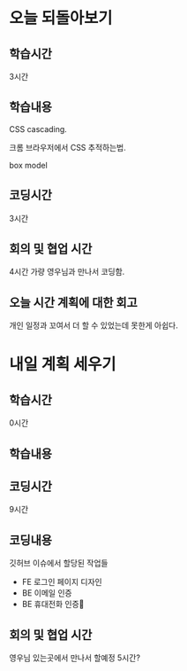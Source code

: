 # 오늘 되돌아보기

## 학습시간

3시간

## 학습내용

CSS cascading.

크롬 브라우저에서 CSS 추적하는법.

box model

## 코딩시간

3시간

## 회의 및 협업 시간

4시간 가량 영우님과 만나서 코딩함.

## 오늘 시간 계획에 대한 회고

개인 일정과 꼬여서 더 할 수 있었는데 못한게 아쉽다.

# 내일 계획 세우기

## 학습시간

0시간

## 학습내용

## 코딩시간

9시간

## 코딩내용

깃허브 이슈에서 할당된 작업들

  - FE 로그인 페이지 디자인
  - BE 이메일 인증
  - BE 휴대전화 인증

## 회의 및 협업 시간

영우님 있는곳에서 만나서 할예정 5시간?
